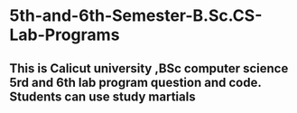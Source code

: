 # 5th-and-6th-Semester-B.Sc.CS-Lab-Programs

## This is Calicut university ,BSc computer science 5rd and 6th lab program question and code. Students can use study martials
